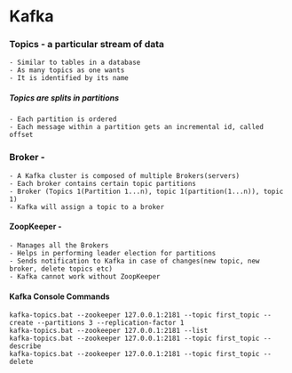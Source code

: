 # Kafka
### Topics - a particular stream of data  
    - Similar to tables in a database  
    - As many topics as one wants  
    - It is identified by its name  
##### Topics are splits in partitions
    - Each partition is ordered
    - Each message within a partition gets an incremental id, called offset

### Broker -
    - A Kafka cluster is composed of multiple Brokers(servers)  
    - Each broker contains certain topic partitions  
    - Broker (Topics 1(Partition 1...n), topic 1(partition(1...n)), topic 1)  
    - Kafka will assign a topic to a broker  

#### ZoopKeeper - 
    - Manages all the Brokers  
    - Helps in performing leader election for partitions  
    - Sends notification to Kafka in case of changes(new topic, new broker, delete topics etc)  
    - Kafka cannot work without ZoopKeeper  

#### Kafka Console Commands
    kafka-topics.bat --zookeeper 127.0.0.1:2181 --topic first_topic --create --partitions 3 --replication-factor 1
    kafka-topics.bat --zookeeper 127.0.0.1:2181 --list
    kafka-topics.bat --zookeeper 127.0.0.1:2181 --topic first_topic --describe
    kafka-topics.bat --zookeeper 127.0.0.1:2181 --topic first_topic --delete